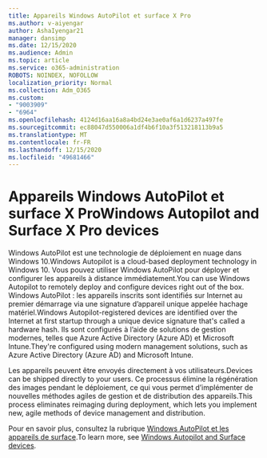 ```yaml
---
title: Appareils Windows AutoPilot et surface X Pro
ms.author: v-aiyengar
author: AshaIyengar21
manager: dansimp
ms.date: 12/15/2020
ms.audience: Admin
ms.topic: article
ms.service: o365-administration
ROBOTS: NOINDEX, NOFOLLOW
localization_priority: Normal
ms.collection: Adm_O365
ms.custom:
- "9003909"
- "6964"
ms.openlocfilehash: 4124d16aa16a8a4bd24e3ae0af6a1d6237a497fe
ms.sourcegitcommit: ec88047d550006a1df4b6f10a3f513218113b9a5
ms.translationtype: MT
ms.contentlocale: fr-FR
ms.lasthandoff: 12/15/2020
ms.locfileid: "49681466"
---
```

# <a name="windows-autopilot-and-surface-x-pro-devices"></a><span data-ttu-id="a76d6-102">Appareils Windows AutoPilot et surface X Pro</span><span class="sxs-lookup"><span data-stu-id="a76d6-102">Windows Autopilot and Surface X Pro devices</span></span>

<span data-ttu-id="a76d6-103">Windows AutoPilot est une technologie de déploiement en nuage dans Windows 10.</span><span class="sxs-lookup"><span data-stu-id="a76d6-103">Windows Autopilot is a cloud-based deployment technology in Windows 10.</span></span> <span data-ttu-id="a76d6-104">Vous pouvez utiliser Windows AutoPilot pour déployer et configurer les appareils à distance immédiatement.</span><span class="sxs-lookup"><span data-stu-id="a76d6-104">You can use Windows Autopilot to remotely deploy and configure devices right out of the box.</span></span> <span data-ttu-id="a76d6-105">Windows AutoPilot : les appareils inscrits sont identifiés sur Internet au premier démarrage via une signature d’appareil unique appelée hachage matériel.</span><span class="sxs-lookup"><span data-stu-id="a76d6-105">Windows Autopilot-registered devices are identified over the Internet at first startup through a unique device signature that's called a hardware hash.</span></span> <span data-ttu-id="a76d6-106">Ils sont configurés à l’aide de solutions de gestion modernes, telles que Azure Active Directory (Azure AD) et Microsoft Intune.</span><span class="sxs-lookup"><span data-stu-id="a76d6-106">They're configured using modern management solutions, such as Azure Active Directory (Azure AD) and Microsoft Intune.</span></span>

<span data-ttu-id="a76d6-107">Les appareils peuvent être envoyés directement à vos utilisateurs.</span><span class="sxs-lookup"><span data-stu-id="a76d6-107">Devices can be shipped directly to your users.</span></span> <span data-ttu-id="a76d6-108">Ce processus élimine la régénération des images pendant le déploiement, ce qui vous permet d’implémenter de nouvelles méthodes agiles de gestion et de distribution des appareils.</span><span class="sxs-lookup"><span data-stu-id="a76d6-108">This process eliminates reimaging during deployment, which lets you implement new, agile methods of device management and distribution.</span></span>

<span data-ttu-id="a76d6-109">Pour en savoir plus, consultez la rubrique [Windows AutoPilot et les appareils de surface](https://go.microsoft.com/fwlink/?linkid=2135712).</span><span class="sxs-lookup"><span data-stu-id="a76d6-109">To learn more, see [Windows Autopilot and Surface devices](https://go.microsoft.com/fwlink/?linkid=2135712).</span></span>
